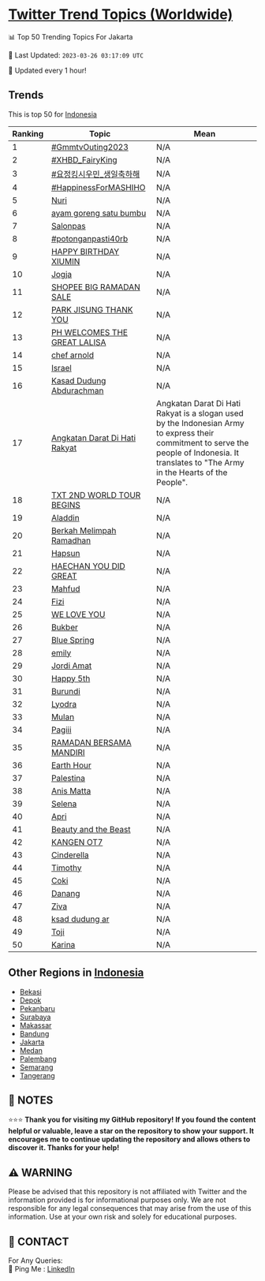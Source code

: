 [Twitter Trend Topics (Worldwide)](https://github.com/ErcinDedeoglu/Twitter-Trend-Topics)
==========


📊 Top 50 Trending Topics For Jakarta

📆 Last Updated: `2023-03-26 03:17:09 UTC`

🔧 Updated every 1 hour!


## Trends

This is top 50 for [Indonesia](</Indonesia>)

| Ranking | Topic | Mean |
| ------- | ------------ | ------------ |
| 1 | [#GmmtvOuting2023](http://twitter.com/search?q=%23GmmtvOuting2023) | N/A |
| 2 | [#XHBD_FairyKing](http://twitter.com/search?q=%23XHBD_FairyKing) | N/A |
| 3 | [#요정킹시우민_생일축하해](http://twitter.com/search?q=%23%ec%9a%94%ec%a0%95%ed%82%b9%ec%8b%9c%ec%9a%b0%eb%af%bc_%ec%83%9d%ec%9d%bc%ec%b6%95%ed%95%98%ed%95%b4) | N/A |
| 4 | [#HappinessForMASHIHO](http://twitter.com/search?q=%23HappinessForMASHIHO) | N/A |
| 5 | [Nuri](http://twitter.com/search?q=Nuri) | N/A |
| 6 | [ayam goreng satu bumbu](http://twitter.com/search?q=ayam+goreng+satu+bumbu) | N/A |
| 7 | [Salonpas](http://twitter.com/search?q=Salonpas) | N/A |
| 8 | [#potonganpasti40rb](http://twitter.com/search?q=%23potonganpasti40rb) | N/A |
| 9 | [HAPPY BIRTHDAY XIUMIN](http://twitter.com/search?q=HAPPY+BIRTHDAY+XIUMIN) | N/A |
| 10 | [Jogja](http://twitter.com/search?q=Jogja) | N/A |
| 11 | [SHOPEE BIG RAMADAN SALE](http://twitter.com/search?q=SHOPEE+BIG+RAMADAN+SALE) | N/A |
| 12 | [PARK JISUNG THANK YOU](http://twitter.com/search?q=PARK+JISUNG+THANK+YOU) | N/A |
| 13 | [PH WELCOMES THE GREAT LALISA](http://twitter.com/search?q=PH+WELCOMES+THE+GREAT+LALISA) | N/A |
| 14 | [chef arnold](http://twitter.com/search?q=chef+arnold) | N/A |
| 15 | [Israel](http://twitter.com/search?q=Israel) | N/A |
| 16 | [Kasad Dudung Abdurachman](http://twitter.com/search?q=Kasad+Dudung+Abdurachman) | N/A |
| 17 | [Angkatan Darat Di Hati Rakyat](http://twitter.com/search?q=Angkatan+Darat+Di+Hati+Rakyat) | Angkatan Darat Di Hati Rakyat is a slogan used by the Indonesian Army to express their commitment to serve the people of Indonesia. It translates to "The Army in the Hearts of the People". |
| 18 | [TXT 2ND WORLD TOUR BEGINS](http://twitter.com/search?q=TXT+2ND+WORLD+TOUR+BEGINS) | N/A |
| 19 | [Aladdin](http://twitter.com/search?q=Aladdin) | N/A |
| 20 | [Berkah Melimpah Ramadhan](http://twitter.com/search?q=Berkah+Melimpah+Ramadhan) | N/A |
| 21 | [Hapsun](http://twitter.com/search?q=Hapsun) | N/A |
| 22 | [HAECHAN YOU DID GREAT](http://twitter.com/search?q=HAECHAN+YOU+DID+GREAT) | N/A |
| 23 | [Mahfud](http://twitter.com/search?q=Mahfud) | N/A |
| 24 | [Fizi](http://twitter.com/search?q=Fizi) | N/A |
| 25 | [WE LOVE YOU](http://twitter.com/search?q=WE+LOVE+YOU) | N/A |
| 26 | [Bukber](http://twitter.com/search?q=Bukber) | N/A |
| 27 | [Blue Spring](http://twitter.com/search?q=Blue+Spring) | N/A |
| 28 | [emily](http://twitter.com/search?q=emily) | N/A |
| 29 | [Jordi Amat](http://twitter.com/search?q=Jordi+Amat) | N/A |
| 30 | [Happy 5th](http://twitter.com/search?q=Happy+5th) | N/A |
| 31 | [Burundi](http://twitter.com/search?q=Burundi) | N/A |
| 32 | [Lyodra](http://twitter.com/search?q=Lyodra) | N/A |
| 33 | [Mulan](http://twitter.com/search?q=Mulan) | N/A |
| 34 | [Pagiii](http://twitter.com/search?q=Pagiii) | N/A |
| 35 | [RAMADAN BERSAMA MANDIRI](http://twitter.com/search?q=RAMADAN+BERSAMA+MANDIRI) | N/A |
| 36 | [Earth Hour](http://twitter.com/search?q=Earth+Hour) | N/A |
| 37 | [Palestina](http://twitter.com/search?q=Palestina) | N/A |
| 38 | [Anis Matta](http://twitter.com/search?q=Anis+Matta) | N/A |
| 39 | [Selena](http://twitter.com/search?q=Selena) | N/A |
| 40 | [Apri](http://twitter.com/search?q=Apri) | N/A |
| 41 | [Beauty and the Beast](http://twitter.com/search?q=Beauty+and+the+Beast) | N/A |
| 42 | [KANGEN OT7](http://twitter.com/search?q=KANGEN+OT7) | N/A |
| 43 | [Cinderella](http://twitter.com/search?q=Cinderella) | N/A |
| 44 | [Timothy](http://twitter.com/search?q=Timothy) | N/A |
| 45 | [Coki](http://twitter.com/search?q=Coki) | N/A |
| 46 | [Danang](http://twitter.com/search?q=Danang) | N/A |
| 47 | [Ziva](http://twitter.com/search?q=Ziva) | N/A |
| 48 | [ksad dudung ar](http://twitter.com/search?q=ksad+dudung+ar) | N/A |
| 49 | [Toji](http://twitter.com/search?q=Toji) | N/A |
| 50 | [Karina](http://twitter.com/search?q=Karina) | N/A |



## Other Regions in [Indonesia](</Indonesia>)

* [Bekasi](</Indonesia/Bekasi.md>)
* [Depok](</Indonesia/Depok.md>)
* [Pekanbaru](</Indonesia/Pekanbaru.md>)
* [Surabaya](</Indonesia/Surabaya.md>)
* [Makassar](</Indonesia/Makassar.md>)
* [Bandung](</Indonesia/Bandung.md>)
* [Jakarta](</Indonesia/Jakarta.md>)
* [Medan](</Indonesia/Medan.md>)
* [Palembang](</Indonesia/Palembang.md>)
* [Semarang](</Indonesia/Semarang.md>)
* [Tangerang](</Indonesia/Tangerang.md>)



## 📝 NOTES

⭐⭐⭐ **Thank you for visiting my GitHub repository! If you found the content helpful or valuable, leave a star on the repository to show your support. It encourages me to continue updating the repository and allows others to discover it. Thanks for your help!**


## ⚠️ WARNING

Please be advised that this repository is not affiliated with Twitter and the information provided is for informational purposes only. We are not responsible for any legal consequences that may arise from the use of this information. Use at your own risk and solely for educational purposes.


## 📨 CONTACT

 For Any Queries:  
            🏓 Ping Me : [LinkedIn](https://www.linkedin.com/in/ercindedeoglu/)

